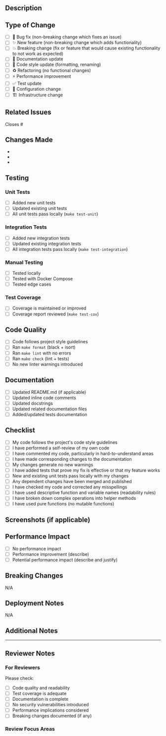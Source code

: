 ## Description

<!-- Provide a brief description of the changes in this PR -->

## Type of Change

<!-- Mark the relevant option with an 'x' -->

- [ ] 🐛 Bug fix (non-breaking change which fixes an issue)
- [ ] ✨ New feature (non-breaking change which adds functionality)
- [ ] 💥 Breaking change (fix or feature that would cause existing functionality to not work as expected)
- [ ] 📝 Documentation update
- [ ] 🎨 Code style update (formatting, renaming)
- [ ] ♻️ Refactoring (no functional changes)
- [ ] ⚡ Performance improvement
- [ ] ✅ Test update
- [ ] 🔧 Configuration change
- [ ] 🏗️ Infrastructure change

## Related Issues

<!-- Link to related issues, e.g., "Closes #123" or "Related to #456" -->

Closes #

## Changes Made

<!-- List the key changes made in this PR -->

- 
- 
- 

## Testing

### Unit Tests
<!-- Describe the unit tests added/modified -->

- [ ] Added new unit tests
- [ ] Updated existing unit tests
- [ ] All unit tests pass locally (`make test-unit`)

### Integration Tests
<!-- Describe the integration tests added/modified -->

- [ ] Added new integration tests
- [ ] Updated existing integration tests
- [ ] All integration tests pass locally (`make test-integration`)

### Manual Testing
<!-- Describe any manual testing performed -->

- [ ] Tested locally
- [ ] Tested with Docker Compose
- [ ] Tested edge cases

### Test Coverage
<!-- Check coverage impact -->

- [ ] Coverage is maintained or improved
- [ ] Coverage report reviewed (`make test-cov`)

## Code Quality

- [ ] Code follows project style guidelines
- [ ] Ran `make format` (black + isort)
- [ ] Ran `make lint` with no errors
- [ ] Ran `make check` (lint + tests)
- [ ] No new linter warnings introduced

## Documentation

- [ ] Updated README.md (if applicable)
- [ ] Updated inline code comments
- [ ] Updated docstrings
- [ ] Updated related documentation files
- [ ] Added/updated tests documentation

## Checklist

- [ ] My code follows the project's code style guidelines
- [ ] I have performed a self-review of my own code
- [ ] I have commented my code, particularly in hard-to-understand areas
- [ ] I have made corresponding changes to the documentation
- [ ] My changes generate no new warnings
- [ ] I have added tests that prove my fix is effective or that my feature works
- [ ] New and existing unit tests pass locally with my changes
- [ ] Any dependent changes have been merged and published
- [ ] I have checked my code and corrected any misspellings
- [ ] I have used descriptive function and variable names (readability rules)
- [ ] I have broken down complex operations into helper methods
- [ ] I have used pure functions (no mutable functions)

## Screenshots (if applicable)

<!-- Add screenshots to help explain your changes -->

## Performance Impact

<!-- Describe any performance implications -->

- [ ] No performance impact
- [ ] Performance improvement (describe)
- [ ] Potential performance impact (describe and justify)

## Breaking Changes

<!-- If this PR includes breaking changes, describe them and the migration path -->

N/A

## Deployment Notes

<!-- Any special deployment considerations? -->

N/A

## Additional Notes

<!-- Any additional information that reviewers should know -->

---

## Reviewer Notes

### For Reviewers

Please check:
- [ ] Code quality and readability
- [ ] Test coverage is adequate
- [ ] Documentation is complete
- [ ] No security vulnerabilities introduced
- [ ] Performance implications considered
- [ ] Breaking changes documented (if any)

### Review Focus Areas

<!-- Highlight specific areas that need extra attention -->


